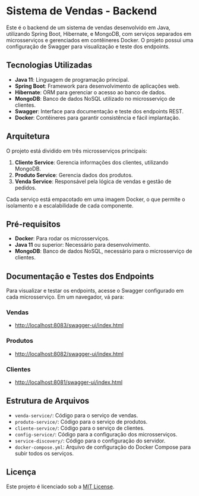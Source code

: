 # Sistema de Vendas - Backend

Este é o backend de um sistema de vendas desenvolvido em Java, utilizando Spring Boot, Hibernate, e MongoDB, com serviços separados em microsserviços e gerenciados em contêineres Docker. O projeto possui uma configuração de Swagger para visualização e teste dos endpoints.

## Tecnologias Utilizadas

- **Java 11**: Linguagem de programação principal.
- **Spring Boot**: Framework para desenvolvimento de aplicações web.
- **Hibernate**: ORM para gerenciar o acesso ao banco de dados.
- **MongoDB**: Banco de dados NoSQL utilizado no microsserviço de clientes.
- **Swagger**: Interface para documentação e teste dos endpoints REST.
- **Docker**: Contêineres para garantir consistência e fácil implantação.

## Arquitetura

O projeto está dividido em três microsserviços principais:

1. **Cliente Service**: Gerencia informações dos clientes, utilizando MongoDB.
2. **Produto Service**: Gerencia dados dos produtos.
3. **Venda Service**: Responsável pela lógica de vendas e gestão de pedidos.

Cada serviço está empacotado em uma imagem Docker, o que permite o isolamento e a escalabilidade de cada componente.

## Pré-requisitos

- **Docker**: Para rodar os microsserviços.
- **Java 11** ou superior: Necessário para desenvolvimento.
- **MongoDB**: Banco de dados NoSQL, necessário para o microsserviço de clientes.

## Documentação e Testes dos Endpoints

Para visualizar e testar os endpoints, acesse o Swagger configurado em cada microsserviço. Em um navegador, vá para:

### Vendas
- [http://localhost:8083/swagger-ui/index.html](http://localhost:8083/swagger-ui/index.html#/)

### Produtos
- [http://localhost:8082/swagger-ui/index.html](http://localhost:8082/swagger-ui/index.html#/)

### Clientes
- [http://localhost:8081/swagger-ui/index.html](http://localhost:8081/swagger-ui/index.html#/)

## Estrutura de Arquivos

- `venda-service/`: Código para o serviço de vendas.
- `produto-service/`: Código para o serviço de produtos.
- `cliente-service/`: Código para o serviço de clientes.
- `config-service/`: Código para a configuração dos microsserviços.
- `service-discovery/`: Código para o configuração do servidor.
- `docker-compose.yml`: Arquivo de configuração do Docker Compose para subir todos os serviços.

## Licença

Este projeto é licenciado sob a [MIT License](LICENSE).
